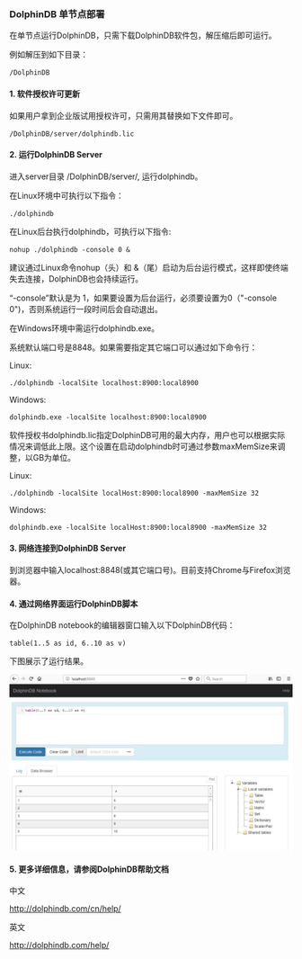 ### DolphinDB 单节点部署

在单节点运行DolphinDB，只需下载DolphinDB软件包，解压缩后即可运行。

例如解压到如下目录：

```
/DolphinDB
```

#### 1. 软件授权许可更新

如果用户拿到企业版试用授权许可，只需用其替换如下文件即可。

```
/DolphinDB/server/dolphindb.lic
```

#### 2. 运行DolphinDB Server

进入server目录 /DolphinDB/server/, 运行dolphindb。


在Linux环境中可执行以下指令：
```
./dolphindb
```
在Linux后台执行dolphindb，可执行以下指令:
```
nohup ./dolphindb -console 0 &
```
建议通过Linux命令nohup（头）和 &（尾）启动为后台运行模式，这样即使终端失去连接，DolphinDB也会持续运行。 

“-console”默认是为 1，如果要设置为后台运行，必须要设置为0（"-console 0")，否则系统运行一段时间后会自动退出。


在Windows环境中需运行dolphindb.exe。

系统默认端口号是8848。如果需要指定其它端口可以通过如下命令行：

Linux:
```
./dolphindb -localSite localhost:8900:local8900
```

Windows:
```
dolphindb.exe -localSite localhost:8900:local8900
```

软件授权书dolphindb.lic指定DolphinDB可用的最大内存，用户也可以根据实际情况来调低此上限。这个设置在启动dolphindb时可通过参数maxMemSize来调整，以GB为单位。

Linux:
```
./dolphindb -localSite localHost:8900:local8900 -maxMemSize 32
```
Windows:
```
dolphindb.exe -localSite localHost:8900:local8900 -maxMemSize 32
```


#### 3. 网络连接到DolphinDB Server

到浏览器中输入localhost:8848(或其它端口号)。目前支持Chrome与Firefox浏览器。


#### 4. 通过网络界面运行DolphinDB脚本

在DolphinDB notebook的编辑器窗口输入以下DolphinDB代码：
```
table(1..5 as id, 6..10 as v)
```
下图展示了运行结果。

![](images/single_web.JPG)


#### 5. 更多详细信息，请参阅DolphinDB帮助文档
中文

http://dolphindb.com/cn/help/

英文

http://dolphindb.com/help/
